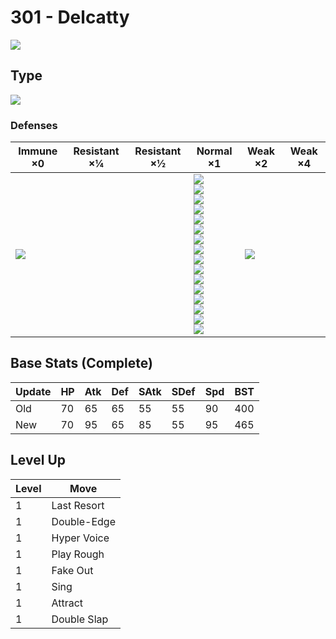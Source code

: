 # 301 - Delcatty
![][301]

## Type

![][normal]

### Defenses

Immune ×0 | Resistant ×¼ | Resistant ×½ | Normal ×1 | Weak ×2 | Weak ×4
---       | ---          | ---          | ---       | ---     | ---
![][ghost]<br> | | | ![][normal]<br> ![][flying]<br> ![][poison]<br> ![][ground]<br> ![][rock]<br> ![][bug]<br> ![][steel]<br> ![][fire]<br> ![][water]<br> ![][grass]<br> ![][electric]<br> ![][psychic]<br> ![][ice]<br> ![][dragon]<br> ![][dark]<br> ![][fairy]<br> | ![][fighting]<br> | | 

## Base Stats (Complete)

Update | HP | Atk | Def | SAtk | SDef | Spd | BST
---    | ---| --- | --- | ---  | ---  | --- | ---
Old    | 70 |  65 |  65 |  55  |  55  |  90  |  400
New    | 70 |  95 |  65 |  85  |  55  |  95  |  465

## Level Up

Level | Move
---   | ---
  1   | Last Resort
  1   | Double-Edge
  1   | Hyper Voice
  1   | Play Rough
  1   | Fake Out
  1   | Sing
  1   | Attract
  1   | Double Slap

[301]: ../img/pokemon/301.png
[normal]: ../img/types/normal.png
[fire]: ../img/types/fire.png
[fighting]: ../img/types/fighting.png
[water]: ../img/types/water.png
[flying]: ../img/types/flying.png
[grass]: ../img/types/grass.png
[poison]: ../img/types/poison.png
[electric]: ../img/types/electric.png
[ground]: ../img/types/ground.png
[psychic]: ../img/types/psychic.png
[rock]: ../img/types/rock.png
[ice]: ../img/types/ice.png
[bug]: ../img/types/bug.png
[dragon]: ../img/types/dragon.png
[ghost]: ../img/types/ghost.png
[dark]: ../img/types/dark.png
[steel]: ../img/types/steel.png
[fairy]: ../img/types/fairy.png
